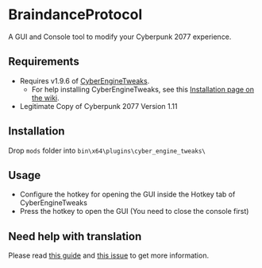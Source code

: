 # BraindanceProtocol

A GUI and Console tool to modify your Cyberpunk 2077 experience.

## Requirements

- Requires v1.9.6 of [CyberEngineTweaks](https://github.com/yamashi/CyberEngineTweaks/releases/tag/v1.9.6).
  - For help installing CyberEngineTweaks, see this [Installation page on the wiki](https://wiki.cybermods.net/cyber-engine-tweaks/getting-started/installing).
- Legitimate Copy of Cyberpunk 2077 Version 1.11

## Installation

Drop `mods` folder into `bin\x64\plugins\cyber_engine_tweaks\`

## Usage

- Configure the hotkey for opening the GUI inside the Hotkey tab of CyberEngineTweaks
- Press the hotkey to open the GUI (You need to close the console first)

## Need help with translation

Please read [this guide](https://github.com/WolvenKit/BraindanceProtocol/blob/main/mods/braindance_protocol/lang/README.md) and [this issue](https://github.com/WolvenKit/BraindanceProtocol/issues/53) to get more information.

